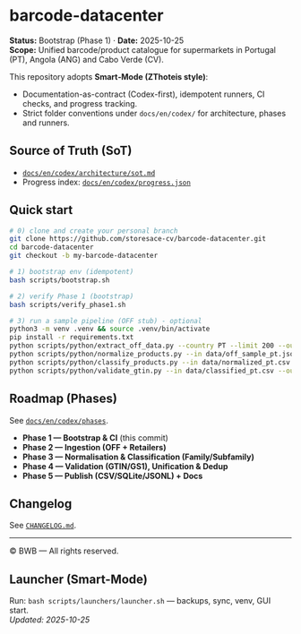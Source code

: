 # barcode-datacenter

**Status:** Bootstrap (Phase 1) · **Date:** 2025-10-25  
**Scope:** Unified barcode/product catalogue for supermarkets in Portugal (PT), Angola (ANG) and Cabo Verde (CV).

This repository adopts **Smart‑Mode (ZThoteis style)**:
- Documentation-as-contract (Codex-first), idempotent runners, CI checks, and progress tracking.
- Strict folder conventions under `docs/en/codex/` for architecture, phases and runners.

## Source of Truth (SoT)
- [`docs/en/codex/architecture/sot.md`](docs/en/codex/architecture/sot.md)
- Progress index: [`docs/en/codex/progress.json`](docs/en/codex/progress.json)

## Quick start

```bash
# 0) clone and create your personal branch
git clone https://github.com/storesace-cv/barcode-datacenter.git
cd barcode-datacenter
git checkout -b my-barcode-datacenter

# 1) bootstrap env (idempotent)
bash scripts/bootstrap.sh

# 2) verify Phase 1 (bootstrap)
bash scripts/verify_phase1.sh

# 3) run a sample pipeline (OFF stub) - optional
python3 -m venv .venv && source .venv/bin/activate
pip install -r requirements.txt
python scripts/python/extract_off_data.py --country PT --limit 200 --out data/off_sample_pt.jsonl
python scripts/python/normalize_products.py --in data/off_sample_pt.jsonl --out data/normalized_pt.csv --country PT
python scripts/python/classify_products.py --in data/normalized_pt.csv --out data/classified_pt.csv --country PT
python scripts/python/validate_gtin.py --in data/classified_pt.csv --out data/validated_pt.csv
```

## Roadmap (Phases)
See [`docs/en/codex/phases`](docs/en/codex/phases).

- **Phase 1 — Bootstrap & CI** (this commit)
- **Phase 2 — Ingestion (OFF + Retailers)**
- **Phase 3 — Normalisation & Classification (Family/Subfamily)**
- **Phase 4 — Validation (GTIN/GS1), Unification & Dedup**
- **Phase 5 — Publish (CSV/SQLite/JSONL) + Docs**

## Changelog
See [`CHANGELOG.md`](CHANGELOG.md).

---

© BWB — All rights reserved.



## Launcher (Smart-Mode)
Run: `bash scripts/launchers/launcher.sh` — backups, sync, venv, GUI start.  
_Updated: 2025-10-25_
